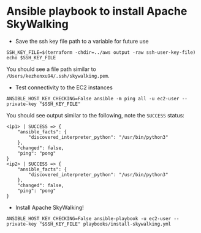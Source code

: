 # Ansible playbook to install Apache SkyWalking

- Save the ssh key file path to a variable for future use

```shell
SSH_KEY_FILE=$(terraform -chdir=../aws output -raw ssh-user-key-file)
echo $SSH_KEY_FILE
```

You should see a file path similar to `/Users/kezhenxu94/.ssh/skywalking.pem`.

- Test connectivity to the EC2 instances

```shell
ANSIBLE_HOST_KEY_CHECKING=False ansible -m ping all -u ec2-user --private-key "$SSH_KEY_FILE"
```

You should see output similar to the following, note the `SUCCESS` status:

```text
<ip1> | SUCCESS => {
    "ansible_facts": {
        "discovered_interpreter_python": "/usr/bin/python3"
    },
    "changed": false,
    "ping": "pong"
}
<ip2> | SUCCESS => {
    "ansible_facts": {
        "discovered_interpreter_python": "/usr/bin/python3"
    },
    "changed": false,
    "ping": "pong"
}
```

- Install Apache SkyWalking!

```shell
ANSIBLE_HOST_KEY_CHECKING=False ansible-playbook -u ec2-user --private-key "$SSH_KEY_FILE" playbooks/install-skywalking.yml
```
